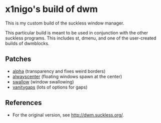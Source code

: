 # x1nigo's build of dwm
This is my custom build of the suckless window manager.

This particular build is meant to be used in conjunction with the other suckless programs. This includes st, dmenu, and one of the user-created builds of dwmblocks.

## Patches
- [alpha](https://dwm.suckless.org/patches/alpha/) (transparency and fixes weird borders)
- [alwayscenter](https://dwm.suckless.org/patches/alwayscenter/) (floating windows spawn at the center)
- [swallow](https://dwm.suckless.org/patches/swallow/) (window swallowing)
- [vanitygaps](https://dwm.suckless.org/patches/vanitygaps/) (lots of options for gaps)

## References
- For the original version, see http://dwm.suckless.org/.

